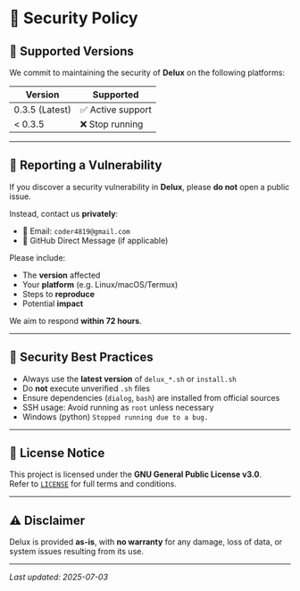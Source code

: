 # 🔐 Security Policy

## 📆 Supported Versions

We commit to maintaining the security of **Delux** on the following platforms:

| Version      | Supported          |
|--------------|--------------------|
| 0.3.5 (Latest) | ✅ Active support |
| < 0.3.5      | ❌ Stop running |

---

## 📢 Reporting a Vulnerability

If you discover a security vulnerability in **Delux**, please **do not** open a public issue.

Instead, contact us **privately**:

- 📧 Email: `coder4819@gmail.com`
- 📩 GitHub Direct Message (if applicable)

Please include:

- The **version** affected
- Your **platform** (e.g. Linux/macOS/Termux)
- Steps to **reproduce**
- Potential **impact**

We aim to respond **within 72 hours**.

---

## 🔐 Security Best Practices

- Always use the **latest version** of `delux_*.sh` or `install.sh`
- Do **not** execute unverified `.sh` files
- Ensure dependencies (`dialog`, `bash`) are installed from official sources
- SSH usage: Avoid running as `root` unless necessary
- Windows (python) `Stopped running due to a bug.`

---

## 🧾 License Notice

This project is licensed under the **GNU General Public License v3.0**.  
Refer to [`LICENSE`](LICENSE) for full terms and conditions.

---

## ⚠️ Disclaimer

Delux is provided **as-is**, with **no warranty** for any damage, loss of data, or system issues resulting from its use.

---

_Last updated: 2025-07-03_
